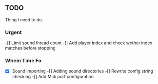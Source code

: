 ## TODO

Thing I need to do.

### Urgent

-[] Limit sound thread count
-[] Add player index and check wether index matches before stopping

### Whem Time Fo

-[x] Sound importing
-[] Adding sound directories
-[] Rewrite config string checking
-[] Add Midi port configuration
